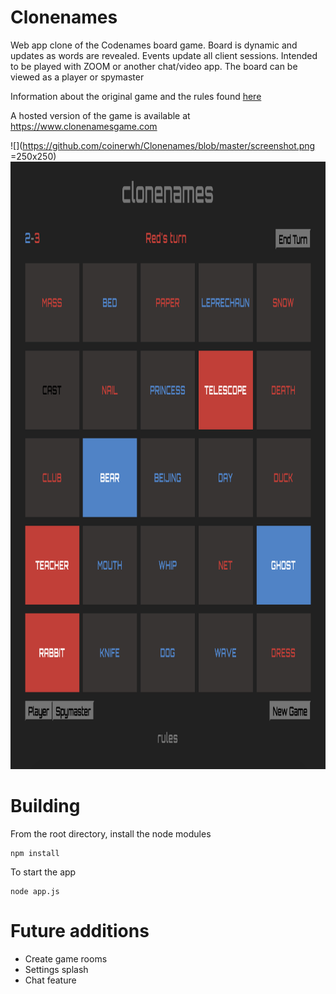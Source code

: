 # Clonenames

Web app clone of the Codenames board game. Board is dynamic and updates as words are revealed. Events update all client sessions.
Intended to be played with ZOOM or another chat/video app.
The board can be viewed as a player or spymaster

Information about the original game and the rules found [here](https://en.wikipedia.org/wiki/Codenames_(board_game))

A hosted version of the game is available at https://www.clonenamesgame.com



![](https://github.com/coinerwh/Clonenames/blob/master/screenshot.png =250x250)
<img src="https://github.com/coinerwh/Clonenames/blob/master/screenshot.png" width="1081" height="972" />


# Building

From the root directory, install the node modules
```
npm install
```

To start the app
```
node app.js
```

# Future additions

* Create game rooms
* Settings splash
* Chat feature




